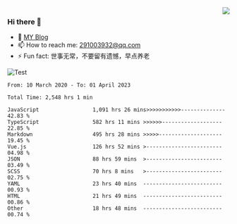 <img align='right' src='https://github-readme-stats.vercel.app/api?username=niaogege&show_icons=true&theme=radical'/>

### Hi there 👋

- 🌱 [MY Blog](https://bythewayer.com/)
- 📫 How to reach me: 291003932@qq.com
- ⚡ Fun fact:  世事无常，不要留有遗憾，早点养老

![Test](https://github-readme-stats.vercel.app/api/top-langs/?username=niaogege&layout=compact)

<!--START_SECTION:waka-->

```text
From: 10 March 2020 - To: 01 April 2023

Total Time: 2,548 hrs 1 min

JavaScript                 1,091 hrs 26 mins>>>>>>>>>>>--------------   42.83 %
TypeScript                 582 hrs 11 mins >>>>>>-------------------   22.85 %
Markdown                   495 hrs 28 mins >>>>>--------------------   19.45 %
Vue.js                     126 hrs 52 mins >------------------------   04.98 %
JSON                       88 hrs 59 mins  >------------------------   03.49 %
SCSS                       70 hrs 8 mins   >------------------------   02.75 %
YAML                       23 hrs 40 mins  -------------------------   00.93 %
HTML                       21 hrs 49 mins  -------------------------   00.86 %
Other                      18 hrs 48 mins  -------------------------   00.74 %
```

<!--END_SECTION:waka-->

